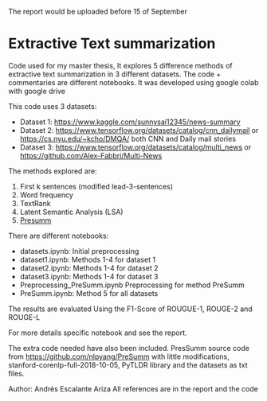The report would be uploaded before 15 of September

# Extractive Text summarization

Code used for my master thesis, It explores 5 difference methods of extractive text summarization in 3 different datasets. The code + commentaries are different notebooks.
It was developed using google colab with google drive

This code uses 3 datasets:
- Dataset 1: https://www.kaggle.com/sunnysai12345/news-summary
- Dataset 2: https://www.tensorflow.org/datasets/catalog/cnn_dailymail or https://cs.nyu.edu/~kcho/DMQA/ both CNN and Daily mail stories
- Dataset 3: https://www.tensorflow.org/datasets/catalog/multi_news or https://github.com/Alex-Fabbri/Multi-News

The methods explored are:
1. First k sentences (modified lead-3-sentences)
2. Word frequency
3. TextRank
4. Latent Semantic Analysis (LSA)
5. [Presumm](https://github.com/nlpyang/PreSumm)

There are different notebooks:
- datasets.ipynb: Initial preprocessing
- dataset1.ipynb: Methods 1-4 for dataset 1
- dataset2.ipynb: Methods 1-4 for dataset 2
- dataset3.ipynb: Methods 1-4 for dataset 3
- Preprocessing_PreSumm.ipynb Preprocessing for method PreSumm
- PreSumm.ipynb: Method 5 for all datasets


The results are evaluated Using the F1-Score of ROUGUE-1, ROUGE-2 and ROUGE-L

For more details specific notebook and see the report.

The extra code needed have also been included. PresSumm source code from https://github.com/nlpyang/PreSumm with little modifications, stanford-corenlp-full-2018-10-05, PyTLDR library and the datasets as txt files.

Author: Andrés Escalante Ariza
All references are in the report and the code
